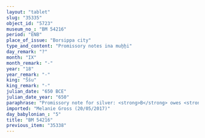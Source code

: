 ```yaml
---
layout: "tablet"
slug: "35335"
object_id: "5723"
museum_no_: "BM 54216"
period: "ENB"
place_of_issue: "Borsippa city"
type_and_content: "Promissory notes ina muẖẖi"
day_remark: "?"
month: "IX"
month_remark: "-"
year: "18"
year_remark: "-"
king: "Ššu"
king_remark: "-"
julian_date: "650 BCE"
julian_date_year: "650"
paraphrase: "Promissory note for silver: <strong>B</strong> owes <strong>A</strong> 19 shekels of silver. The debt will bear an interest of 3 &frac34; shekels of silver (20% p.a.). Witnesses and the scribe.<br /> <br /> <strong>A</strong> = Itti-Nab&ucirc;-UD; <strong>B</strong> = Ura&scaron;-bēl-ili/Lagamal-u&scaron;ēzib"
imported: "Melanie Gross (20/05/2017)"
day_babylonian_: "5"
title: "BM 54216"
previous_item: "35338"
---
```


